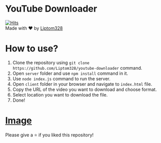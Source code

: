 # YouTube Downloader

[![Hits](https://hits.deltapapa.io/github/Liptom328/youtube-downloader.svg)](https://hits.deltapapa.io) <br>
Made with ❤ by [Liptom328](https://github.com/Liptom328)

# How to use?

1. Clone the repository using `git clone https://github.com/Liptom328/youtube-downloader` command.
2. Open `server` folder and use `npm install` command in it.
3. Use `node index.js` command to run the server.
4. Open `client` folder in your browser and navigate to `index.html` file.
5. Copy the URL of the video you want to download and choose format.
6. Select location you want to download the file.
7. Done!

# [Image](https://imgur.com/a/y5ehFiR)

Please give a ⭐ if you liked this repository!
